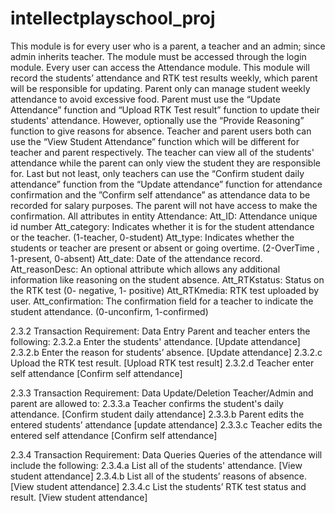 # intellectplayschool_proj
This module is for every user who is a parent, a teacher and an admin; since admin inherits teacher. The module must be accessed through the login module. Every user can access the Attendance module. This module will record the students’ attendance and RTK test results weekly, which parent will be responsible for updating. Parent only can manage student weekly attendance to avoid excessive food. Parent must use the “Update Attendance” function and “Upload RTK Test result” function to update their students' attendance. However, optionally use the “Provide Reasoning” function to give reasons for absence. Teacher and parent users both can use the “View Student Attendance” function which will be different for teacher and parent respectively. The teacher can view all of the students' attendance while the parent can only view the student they are responsible for. Last but not least, only teachers can use the “Confirm student daily attendance” function from the “Update attendance” function for attendance confirmation and the ”Confirm self attendance” as attendance data to be recorded for salary purposes. The parent will not have access to make the confirmation.
All attributes in entity Attendance: 
Att_ID: Attendance unique id number
Att_category: Indicates whether it is for the student attendance or the teacher. (1-teacher, 0-student)
Att_type: Indicates whether the students or teacher are present or absent or going overtime. (2-OverTime , 1-present, 0-absent)
Att_date: Date of the attendance record.
Att_reasonDesc: An optional attribute which allows any additional information like reasoning on the student absence.
Att_RTKstatus: Status on the RTK test (0- negative, 1- positive)
Att_RTKmedia: RTK test uploaded by user.
Att_confirmation: The confirmation field for a teacher to indicate the student attendance. (0-unconfirm, 1-confirmed)

2.3.2 Transaction Requirement: Data Entry
Parent and teacher enters the following:
2.3.2.a Enter the students' attendance. [Update attendance]
2.3.2.b Enter the reason for students’ absence. [Update attendance]
2.3.2.c Upload the RTK test result. [Upload RTK test result]
2.3.2.d Teacher enter self attendance [Confirm self attendance]

2.3.3 Transaction Requirement: Data Update/Deletion
Teacher/Admin and parent are allowed to:
2.3.3.a Teacher confirms the student's daily attendance. [Confirm student daily attendance]
2.3.3.b Parent edits the entered students’ attendance [update attendance]
2.3.3.c Teacher edits the entered self attendance [Confirm self attendance]

2.3.4 Transaction Requirement: Data Queries
Queries of the attendance will include the following:
2.3.4.a List all of the students' attendance. [View student attendance]
2.3.4.b List all of the students’ reasons of absence. [View student attendance]
2.3.4.c List the students’ RTK test status and result. [View student attendance]

